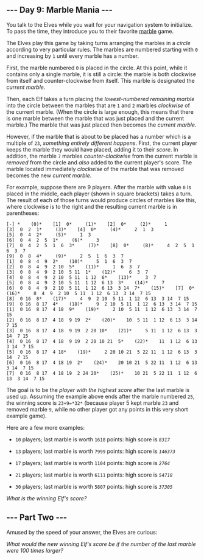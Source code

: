 ## --- Day 9: Marble Mania --- ##

You talk to the Elves while you wait for your navigation system to
initialize. To pass the time, they introduce you to their favorite [marble](https://en.wikipedia.org/wiki/Marble_(toy))
game.

The Elves play this game by taking turns arranging the marbles in a *circle*
according to very particular rules. The marbles are numbered starting
with `0` and increasing by `1` until every marble has a number.

First, the marble numbered `0` is placed in the circle. At this point,
while it contains only a single marble, it is still a circle: the
marble is both clockwise from itself and counter-clockwise from itself.
This marble is designated the *current marble*.

Then, each Elf takes a turn placing the *lowest-numbered remaining
marble* into the circle between the marbles that are `1` and `2`
marbles *clockwise* of the current marble. (When the circle is large
enough, this means that there is one marble between the marble that was
just placed and the current marble.) The marble that was just placed
then becomes the *current marble*.

However, if the marble that is about to be placed has a number which is
a multiple of `23`, *something entirely different happens*. First, the
current player keeps the marble they would have placed, adding it to
their *score*. In addition, the marble `7` marbles *counter-clockwise*
from the current marble is *removed* from the circle and *also* added
to the current player's score. The marble located immediately *clockwise*
of the marble that was removed becomes the new *current marble*.

For example, suppose there are 9 players. After the marble with value `0`
is placed in the middle, each player (shown in square brackets) takes a
turn. The result of each of those turns would produce circles of
marbles like this, where clockwise is to the right and the resulting
current marble is in parentheses:

    [-] *    (0)*    [1]  0*     (1)*    [2]  0*     (2)*     1 
    [3]  0  2  1*     (3)*    [4]  0*     (4)*     2  1  3 
    [5]  0  4  2*     (5)*     1  3 
    [6]  0  4  2  5  1*     (6)*     3 
    [7]  0  4  2  5  1  6  3*     (7)*    [8]  0*     (8)*     4  2  5  1  6  3  7 
    [9]  0  8  4*     (9)*     2  5  1  6  3  7 
    [1]  0  8  4  9  2*    (10)*     5  1  6  3  7 
    [2]  0  8  4  9  2 10  5*    (11)*     1  6  3  7 
    [3]  0  8  4  9  2 10  5 11  1*    (12)*     6  3  7 
    [4]  0  8  4  9  2 10  5 11  1 12  6*    (13)*     3  7 
    [5]  0  8  4  9  2 10  5 11  1 12  6 13  3*    (14)*     7 
    [6]  0  8  4  9  2 10  5 11  1 12  6 13  3 14  7*    (15)*    [7]  0*    (16)*     8  4  9  2 10  5 11  1 12  6 13  3 14  7 15 
    [8]  0 16  8*    (17)*     4  9  2 10  5 11  1 12  6 13  3 14  7 15 
    [9]  0 16  8 17  4*    (18)*     9  2 10  5 11  1 12  6 13  3 14  7 15 
    [1]  0 16  8 17  4 18  9*    (19)*     2 10  5 11  1 12  6 13  3 14  7 15 
    [2]  0 16  8 17  4 18  9 19  2*    (20)*    10  5 11  1 12  6 13  3 14  7 15 
    [3]  0 16  8 17  4 18  9 19  2 20 10*    (21)*     5 11  1 12  6 13  3 14  7 15 
    [4]  0 16  8 17  4 18  9 19  2 20 10 21  5*    (22)*    11  1 12  6 13  3 14  7 15 
    [5]  0 16  8 17  4 18*    (19)*     2 20 10 21  5 22 11  1 12  6 13  3 14  7 15 
    [6]  0 16  8 17  4 18 19  2*    (24)*    20 10 21  5 22 11  1 12  6 13  3 14  7 15 
    [7]  0 16  8 17  4 18 19  2 24 20*    (25)*    10 21  5 22 11  1 12  6 13  3 14  7 15

The goal is to be the *player with the highest score* after the last
marble is used up. Assuming the example above ends after the marble
numbered `25`, the winning score is `23+9=*32*` (because player 5 kept
marble `23` and removed marble `9`, while no other player got any
points in this very short example game).

Here are a few more examples:

  * `10` players; last marble is worth `1618` points: high score is *`8317`*

  * `13` players; last marble is worth `7999` points: high score is *`146373`*

  * `17` players; last marble is worth `1104` points: high score is *`2764`*

  * `21` players; last marble is worth `6111` points: high score is *`54718`*

  * `30` players; last marble is worth `5807` points: high score is *`37305`*

*What is the winning Elf's score?*

## --- Part Two --- ##

Amused by the speed of your answer, the Elves are curious:

*What would the new winning Elf's score be if the number of the last
marble were 100 times larger?*
